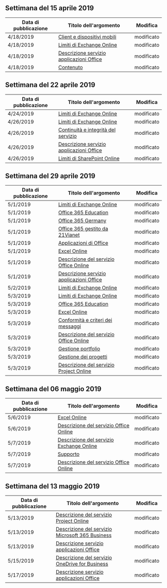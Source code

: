 <!-- This file is generated automatically each week. Changes made to this file will be overwritten.-->




## <a name="week-of-april-15-2019"></a>Settimana del 15 aprile 2019


| Data di pubblicazione |Titolo dell'argomento | Modifica |
|------|------------|--------|
| 4/18/2019 | [Client e dispositivi mobili](/Office365/ServiceDescriptions/exchange-online-service-description/clients-and-mobile-devices) | modificato |
| 4/18/2019 | [Limiti di Exchange Online](/Office365/ServiceDescriptions/exchange-online-service-description/exchange-online-limits) | modificato |
| 4/18/2019 | [Descrizione servizio applicazioni Office](/Office365/ServiceDescriptions/office-applications-service-description/office-applications-service-description) | modificato |
| 4/18/2019 | [Contenuto](/Office365/ServiceDescriptions/sharepoint-online-service-description/content) | modificato |


## <a name="week-of-april-22-2019"></a>Settimana del 22 aprile 2019


| Data di pubblicazione |Titolo dell'argomento | Modifica |
|------|------------|--------|
| 4/24/2019 | [Limiti di Exchange Online](/Office365/ServiceDescriptions/exchange-online-service-description/exchange-online-limits) | modificato |
| 4/26/2019 | [Limiti di Exchange Online](/Office365/ServiceDescriptions/exchange-online-service-description/exchange-online-limits) | modificato |
| 4/26/2019 | [Continuità e integrità del servizio](/Office365/ServiceDescriptions/office-365-platform-service-description/service-health-and-continuity) | modificato |
| 4/26/2019 | [Descrizione servizio applicazioni Office](/Office365/ServiceDescriptions/office-applications-service-description/office-applications-service-description) | modificato |
| 4/26/2019 | [Limiti di SharePoint Online](/Office365/ServiceDescriptions/sharepoint-online-service-description/sharepoint-online-limits) | modificato |


## <a name="week-of-april-29-2019"></a>Settimana del 29 aprile 2019


| Data di pubblicazione |Titolo dell'argomento | Modifica |
|------|------------|--------|
| 5/1/2019 | [Limiti di Exchange Online](/Office365/ServiceDescriptions/exchange-online-service-description/exchange-online-limits) | modificato |
| 5/1/2019 | [Office 365 Education](/Office365/ServiceDescriptions/office-365-platform-service-description/office-365-education) | modificato |
| 5/1/2019 | [Office 365 Germany](/Office365/ServiceDescriptions/office-365-platform-service-description/office-365-germany) | modificato |
| 5/1/2019 | [Office 365 gestito da 21Vianet](/Office365/ServiceDescriptions/office-365-platform-service-description/office-365-operated-by-21vianet) | modificato |
| 5/1/2019 | [Applicazioni di Office](/Office365/ServiceDescriptions/office-applications-service-description/office-applications) | modificato |
| 5/1/2019 | [Excel Online](/Office365/ServiceDescriptions/office-online-service-description/excel-online) | modificato |
| 5/1/2019 | [Descrizione del servizio Office Online](/Office365/ServiceDescriptions/office-online-service-description/office-online-service-description) | modificato |
| 5/1/2019 | [Descrizione servizio applicazioni Office](/Office365/ServiceDescriptions/office-applications-service-description/office-applications-service-description) | modificato |
| 5/2/2019 | [Limiti di Exchange Online](/Office365/ServiceDescriptions/exchange-online-service-description/exchange-online-limits) | modificato |
| 5/3/2019 | [Limiti di Exchange Online](/Office365/ServiceDescriptions/exchange-online-service-description/exchange-online-limits) | modificato |
| 5/3/2019 | [Office 365 Education](/Office365/ServiceDescriptions/office-365-platform-service-description/office-365-education) | modificato |
| 5/3/2019 | [Excel Online](/Office365/ServiceDescriptions/office-online-service-description/excel-online) | modificato |
| 5/3/2019 | [Conformità e criteri dei messaggi](/Office365/ServiceDescriptions/exchange-online-service-description/message-policy-and-compliance) | modificato |
| 5/3/2019 | [Descrizione del servizio Office Online](/Office365/ServiceDescriptions/office-online-service-description/office-online-service-description) | modificato |
| 5/3/2019 | [Gestione portfolio](/Office365/ServiceDescriptions/project-online-service-description/portfolio-management) | modificato |
| 5/3/2019 | [Gestione dei progetti](/Office365/ServiceDescriptions/project-online-service-description/project-management) | modificato |
| 5/3/2019 | [Descrizione del servizio Project Online](/Office365/ServiceDescriptions/project-online-service-description/project-online-service-description) | modificato |


## <a name="week-of-may-06-2019"></a>Settimana del 06 maggio 2019


| Data di pubblicazione |Titolo dell'argomento | Modifica |
|------|------------|--------|
| 5/6/2019 | [Excel Online](/Office365/ServiceDescriptions/office-online-service-description/excel-online) | modificato |
| 5/6/2019 | [Descrizione del servizio Office Online](/Office365/ServiceDescriptions/office-online-service-description/office-online-service-description) | modificato |
| 5/7/2019 | [Descrizione del servizio Exchange Online](/Office365/ServiceDescriptions/exchange-online-service-description/exchange-online-service-description) | modificato |
| 5/7/2019 | [Supporto](/Office365/ServiceDescriptions/office-365-platform-service-description/support) | modificato |
| 5/7/2019 | [Descrizione del servizio Office Online](/Office365/ServiceDescriptions/office-online-service-description/office-online-service-description) | modificato |


## <a name="week-of-may-13-2019"></a>Settimana del 13 maggio 2019


| Data di pubblicazione |Titolo dell'argomento | Modifica |
|------|------------|--------|
| 5/13/2019 | [Descrizione del servizio Project Online](/Office365/ServiceDescriptions/project-online-service-description/project-online-service-description) | modificato |
| 5/13/2019 | [Descrizione del servizio Microsoft 365 Business](/Office365/ServiceDescriptions/microsoft-365-business-service-description) | modificato |
| 5/13/2019 | [Descrizione servizio applicazioni Office](/Office365/ServiceDescriptions/office-applications-service-description/office-applications-service-description) | modificato |
| 5/15/2019 | [Descrizione del servizio OneDrive for Business](/Office365/ServiceDescriptions/onedrive-for-business-service-description) | modificato |
| 5/17/2019 | [Descrizione servizio applicazioni Office](/Office365/ServiceDescriptions/office-applications-service-description/office-applications-service-description) | modificato |
